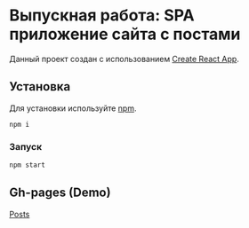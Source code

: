 # Выпускная работа: SPA приложение сайта с постами

Данный проект создан с использованием [Create React App](https://github.com/facebook/create-react-app).

## Установка

Для установки используйте [npm](https://www.npmjs.com/).

```bashCancel changes
npm i
```

### Запуск

```bash
npm start
```

## Gh-pages (Demo)

[Posts](https://qwaniii.github.io/fo_homework4_post4/)

